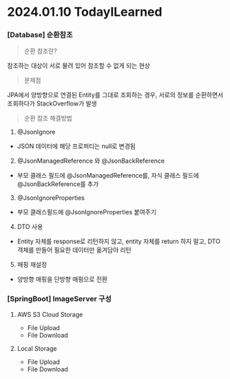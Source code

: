# 2024.01.10 TodayILearned

### [Database] 순환참조

> 순환 참조란?

참조하는 대상이 서로 물려 있어 참조할 수 없게 되는 현상

> 문제점

JPA에서 양방향으로 연결된 Entity를 그대로 조회하는 경우, 서로의 정보를 순환하면서 조회하다가 StackOverflow가 발생

> 순환 참조 해결방법

1. @JsonIgnore 
- JSON 데이터에 해당 프로퍼티는 null로 변경됨

2. @JsonManagedReference 와 @JsonBackReference
- 부모 클래스 필드에 @JsonManagedReference를, 자식 클래스 필드에 @JsonBackReference를 추가

3. @JsonIgnoreProperties
- 부모 클래스필드에 @JsonIgnoreProperties 붙여주기

4. DTO 사용
- Entity 자체를 response로 리턴하지 않고, entity 자체를 return 하지 말고, DTO 객체를 만들어 필요한 데이터만 옮겨담아 리턴

5. 매핑 재설정
- 양방향 매핑을 단방향 매핑으로 전환

### [SpringBoot] ImageServer 구성

1. AWS S3 Cloud Storage
    - File Upload
    - File Download

2. Local Storage
    - File Upload
    - File Download